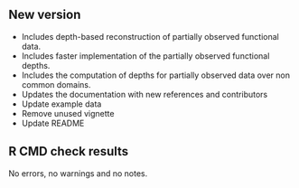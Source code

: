 ## New version
* Includes depth-based reconstruction of partially observed functional data. 
* Includes faster implementation of the partially observed functional depths.
* Includes the computation of depths for partially observed data over non common domains.
* Updates the documentation with new references and contributors
* Update example data
* Remove unused vignette
* Update README  

## R CMD check results
No errors, no warnings and no notes.
